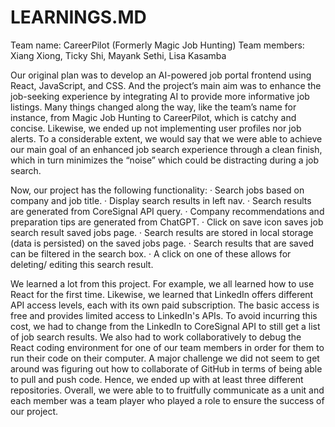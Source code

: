 # LEARNINGS.MD
Team name: CareerPilot (Formerly Magic Job Hunting)
Team members: Xiang Xiong, Ticky Shi, Mayank Sethi, Lisa Kasamba

Our original plan was to develop an AI-powered job portal frontend using React, JavaScript, and CSS. And the project’s main aim was to enhance the job-seeking experience by integrating AI to provide more informative job listings. Many things changed along the way, like the team’s name for instance, from Magic Job Hunting to CareerPilot, which is catchy and concise. Likewise, we ended up not implementing user profiles nor job alerts. To a considerable extent, we would say that we were able to achieve our main goal of an enhanced job search experience through a clean finish, which in turn minimizes the “noise” which could be distracting during a job search.

Now, our project has the following functionality:
· Search jobs based on company and job title.
· Display search results in left nav.
· Search results are generated from CoreSignal API query.
· Company recommendations and preparation tips are generated from ChatGPT.
· Click on save icon saves job search result saved jobs page.
· Search results are stored in local storage (data is persisted) on the saved jobs page.
· Search results that are saved can be filtered in the search box.
· A click on one of these allows for deleting/ editing this search result.

We learned a lot from this project. For example, we all learned how to use React for the first time. Likewise, we learned that LinkedIn offers different API access levels, each with its own paid subscription. The basic access is free and provides limited access to LinkedIn's APIs. To avoid incurring this cost, we had to change from the LinkedIn to CoreSignal API to still get a list of job search results. We also had to work collaboratively to debug the React coding environment for one of our team members in order for them to run their code on their computer. A major challenge we did not seem to get around was figuring out how to collaborate of GitHub in terms of being able to pull and push code. Hence, we ended up with at least three different repositories. Overall, we were able to to fruitfully communicate as a unit and each member was a team player who played a role to ensure the success of our project.
